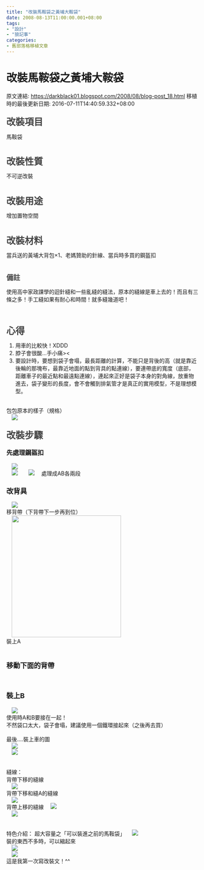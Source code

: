 ```yaml
---
title: "改裝馬鞍袋之黃埔大鞍袋"
date: 2008-08-13T11:00:00.001+08:00
tags: 
- "設計"
- "狼記事"
categories:
- 舊部落格移植文章
---
```


# 改裝馬鞍袋之黃埔大鞍袋

原文連結: https://darkblack01.blogspot.com/2008/08/blog-post_18.html
移植時的最後更新日期: 2016-07-11T14:40:59.332+08:00

<h2><span class="Apple-style-span" style="color: #444444; font-family: sans-serif , &quot;arial&quot;; font-size: x-large; line-height: 20px;">改裝項目</span></h2>馬鞍袋<br /><br /><h2><span class="Apple-style-span" style="color: #444444; font-family: sans-serif , &quot;arial&quot;; font-size: x-large; line-height: 20px;">改裝性質</span></h2>不可逆改裝<br /><br /><h2><span class="Apple-style-span" style="color: #444444; font-family: sans-serif , &quot;arial&quot;; font-size: x-large; line-height: 20px;">改裝用途</span></h2>增加置物空間<br /><br /><h2><span class="Apple-style-span" style="color: #444444; font-family: sans-serif , &quot;arial&quot;; font-size: x-large; line-height: 20px;">改裝材料</span></h2>當兵送的黃埔大背包×1、老媽贊助的針線、當兵時多買的鋼盔扣<br /><br /><h3><span class="Apple-style-span" style="color: #444444; font-family: sans-serif , &quot;arial&quot;; font-size: large; line-height: 20px;">備註</span></h3>使用高中家政課學的迴針縫和一些亂縫的縫法，原本的縫線是車上去的！而且有三條之多！手工縫如果有耐心和時間！就多縫幾道吧！<br /><br /><br /><h2><span class="Apple-style-span" style="color: #444444; font-family: sans-serif , &quot;arial&quot;; font-size: x-large; line-height: 20px;">心得</span></h2><ol><li>用車的比較快！XDDD</li><li>脖子會很酸...手小痛&gt;&lt;</li><li>要設計時，要想到袋子會塌，最長距離的計算，不能只是背後的高（就是靠近後輪的那塊布，最靠近地面的點到背具的點連線），要連帶底的寬度（底部，距離車子的最近點和最遠點連線），連起來正好是袋子本身的對角線，放重物進去，袋子變形的長度，會不會觸到排氣管才是真正的實用模型，不是理想模型。</li></ol><br />包包原本的樣子（規格） <br /><a href="http://4.bp.blogspot.com/-pKubLHfqMk4/TmwQQPZzQiI/AAAAAAAAA1A/ESajndGX9bE/s1600/1623511003-%25E5%25AE%258C%25E6%2588%2590%25E5%259C%2596.jpg" imageanchor="1" style="margin-left: 1em; margin-right: 1em;"><img border="0" src="https://4.bp.blogspot.com/-pKubLHfqMk4/TmwQQPZzQiI/AAAAAAAAA1A/ESajndGX9bE/s1600/1623511003-%25E5%25AE%258C%25E6%2588%2590%25E5%259C%2596.jpg" /></a><br /><h2><span class="Apple-style-span" style="color: #444444; font-family: sans-serif , &quot;arial&quot;; font-size: x-large; line-height: 20px;">改裝步驟</span></h2><h3>先處理鋼盔扣 </h3><a href="http://4.bp.blogspot.com/-PBvLksLubmw/TmwPMwWy4PI/AAAAAAAAAxc/E-zrilrVFSI/s1600/1623510998-%25E9%258B%25BC%25E7%259B%2594%25E6%2589%25A31.jpg" imageanchor="1" style="margin-left: 1em; margin-right: 1em;"><img border="0" src="https://4.bp.blogspot.com/-PBvLksLubmw/TmwPMwWy4PI/AAAAAAAAAxc/E-zrilrVFSI/s1600/1623510998-%25E9%258B%25BC%25E7%259B%2594%25E6%2589%25A31.jpg" /></a><br /><a href="http://2.bp.blogspot.com/-x_Jtr1Wmprs/TmwPM-SsBCI/AAAAAAAAAxY/16UmhMAF_AM/s1600/1623510999-%25E9%258B%25BC%25E7%259B%2594%25E6%2589%25A32.jpg" imageanchor="1" style="margin-left: 1em; margin-right: 1em;"><img border="0" src="https://2.bp.blogspot.com/-x_Jtr1Wmprs/TmwPM-SsBCI/AAAAAAAAAxY/16UmhMAF_AM/s1600/1623510999-%25E9%258B%25BC%25E7%259B%2594%25E6%2589%25A32.jpg" /></a><a href="http://4.bp.blogspot.com/-NetzeVR4AsA/TmwPzyCZsAI/AAAAAAAAAzg/wHPyHaoB7sY/s1600/1623511000-%25E9%258B%25BC%25E7%259B%2594%25E6%2589%25A33.jpg" imageanchor="1" style="margin-left: 1em; margin-right: 1em;"><img border="0" src="https://4.bp.blogspot.com/-NetzeVR4AsA/TmwPzyCZsAI/AAAAAAAAAzg/wHPyHaoB7sY/s1600/1623511000-%25E9%258B%25BC%25E7%259B%2594%25E6%2589%25A33.jpg" /></a> 處理成AB各兩段  <br /><h3><span style="font-size: large;">改背具</span></h3><a href="http://4.bp.blogspot.com/-y6XXcMnwPpY/TmwPkcr7okI/AAAAAAAAAyc/yyYj4QYQx2g/s1600/1623511001-%25E7%25A7%25BB%25E5%258B%2595%25E8%2583%258C%25E5%25B8%25B6.jpg" imageanchor="1" style="margin-left: 1em; margin-right: 1em;"><img border="0" src="https://4.bp.blogspot.com/-y6XXcMnwPpY/TmwPkcr7okI/AAAAAAAAAyc/yyYj4QYQx2g/s1600/1623511001-%25E7%25A7%25BB%25E5%258B%2595%25E8%2583%258C%25E5%25B8%25B6.jpg" /></a><br />移背帶（下背帶下一步再到位） <br /><a href="http://1.bp.blogspot.com/-wapAANc8GLw/TmwP8s_EKyI/AAAAAAAAAz8/OsGCJKVzc5g/s1600/1623511002-%25E6%2594%25B9%25E4%25B8%258AA.jpg" imageanchor="1" style="margin-left: 1em; margin-right: 1em;"><img border="0" height="320" src="https://1.bp.blogspot.com/-wapAANc8GLw/TmwP8s_EKyI/AAAAAAAAAz8/OsGCJKVzc5g/s320/1623511002-%25E6%2594%25B9%25E4%25B8%258AA.jpg" width="287" /></a><br />裝上A <br /><br /><h3><span style="font-size: large;">移動下面的背帶 </span></h3><br /><h4><span style="font-size: large;">裝上B </span></h4><a href="http://4.bp.blogspot.com/-pKubLHfqMk4/TmwQQPZzQiI/AAAAAAAAA1A/ESajndGX9bE/s1600/1623511003-%25E5%25AE%258C%25E6%2588%2590%25E5%259C%2596.jpg" imageanchor="1" style="margin-left: 1em; margin-right: 1em;"><img border="0" src="https://4.bp.blogspot.com/-pKubLHfqMk4/TmwQQPZzQiI/AAAAAAAAA1A/ESajndGX9bE/s1600/1623511003-%25E5%25AE%258C%25E6%2588%2590%25E5%259C%2596.jpg" /></a>  <br />使用時A和B要接在一起！ <br />不然袋口太大，袋子會塌，建議使用一個鐵環接起來（之後再去買） <br /><br />最後....裝上車的圖 <br /><a href="http://4.bp.blogspot.com/-ieTUqrAL1mk/TmwRwhgIrhI/AAAAAAAAA7Q/lzdmBqYSK2s/s1600/1623505850-%25E8%25A3%259D%25E4%25B8%258A%25E8%25BB%258A%25E5%259C%25961.jpg" imageanchor="1" style="margin-left: 1em; margin-right: 1em;"><img border="0" src="https://4.bp.blogspot.com/-ieTUqrAL1mk/TmwRwhgIrhI/AAAAAAAAA7Q/lzdmBqYSK2s/s1600/1623505850-%25E8%25A3%259D%25E4%25B8%258A%25E8%25BB%258A%25E5%259C%25961.jpg" /></a><br /><a href="http://2.bp.blogspot.com/-HSDMeB4yDoI/TmwSSVwydOI/AAAAAAAAA80/5DqGRxFyn3Y/s1600/1623505852-%25E8%25A3%259D%25E4%25B8%258A%25E8%25BB%258A%25E5%259C%25962.jpg" imageanchor="1" style="margin-left: 1em; margin-right: 1em;"><img border="0" src="https://2.bp.blogspot.com/-HSDMeB4yDoI/TmwSSVwydOI/AAAAAAAAA80/5DqGRxFyn3Y/s1600/1623505852-%25E8%25A3%259D%25E4%25B8%258A%25E8%25BB%258A%25E5%259C%25962.jpg" /></a><br /><br /><br />縫線： <br />背帶下移的縫線 <br /><a href="http://1.bp.blogspot.com/-l5DfaVG7GdY/TmwSSTlqghI/AAAAAAAAA88/J5MoJJyKCek/s1600/1623505853-%25E6%2589%258B%25E5%25B7%25A5%25E7%25B8%25AB%25E7%25B7%259A1.jpg" imageanchor="1" style="margin-left: 1em; margin-right: 1em;"><img border="0" src="https://1.bp.blogspot.com/-l5DfaVG7GdY/TmwSSTlqghI/AAAAAAAAA88/J5MoJJyKCek/s1600/1623505853-%25E6%2589%258B%25E5%25B7%25A5%25E7%25B8%25AB%25E7%25B7%259A1.jpg" /></a><br />背帶下移和縫A的縫線 <br /><a href="http://3.bp.blogspot.com/-v10hxXDarcQ/TmwS1TqWPwI/AAAAAAAAA-g/07nqlkaLv6Q/s1600/1623505854-%25E6%2589%258B%25E5%25B7%25A5%25E7%25B8%25AB%25E7%25B7%259A2.jpg" imageanchor="1" style="margin-left: 1em; margin-right: 1em;"><img border="0" src="https://3.bp.blogspot.com/-v10hxXDarcQ/TmwS1TqWPwI/AAAAAAAAA-g/07nqlkaLv6Q/s1600/1623505854-%25E6%2589%258B%25E5%25B7%25A5%25E7%25B8%25AB%25E7%25B7%259A2.jpg" /></a><br />背帶上移的縫線 <a href="http://1.bp.blogspot.com/-GiD3Bv0BiBI/TmwRadIl5JI/AAAAAAAAA6E/K9iCs5oqbRY/s1600/1623511005.jpg" imageanchor="1" style="margin-left: 1em; margin-right: 1em;"><img border="0" src="https://1.bp.blogspot.com/-GiD3Bv0BiBI/TmwRadIl5JI/AAAAAAAAA6E/K9iCs5oqbRY/s1600/1623511005.jpg" /></a><br /><a href="http://4.bp.blogspot.com/-OKtVsfq7H-c/TmwRYKpP4uI/AAAAAAAAA54/mBuX9FEoO80/s1600/1623511004.jpg" imageanchor="1" style="margin-left: 1em; margin-right: 1em;"><img border="0" src="https://4.bp.blogspot.com/-OKtVsfq7H-c/TmwRYKpP4uI/AAAAAAAAA54/mBuX9FEoO80/s1600/1623511004.jpg" /></a> <br /><br /><br />特色介紹：  超大容量之「可以裝進之前的馬鞍袋」 <a href="http://3.bp.blogspot.com/-9izaNCPYWhs/TmwTCkaB11I/AAAAAAAAA_Q/TlhBwYN8bTA/s1600/1623505855-%25E8%25B6%2585%25E5%25A4%25A7%25E5%25AE%25B9%25E9%2587%258F.jpg" imageanchor="1" style="margin-left: 1em; margin-right: 1em;"><img border="0" src="https://3.bp.blogspot.com/-9izaNCPYWhs/TmwTCkaB11I/AAAAAAAAA_Q/TlhBwYN8bTA/s1600/1623505855-%25E8%25B6%2585%25E5%25A4%25A7%25E5%25AE%25B9%25E9%2587%258F.jpg" /></a><br />裝的東西不多時，可以縮起來 <br /><a href="http://2.bp.blogspot.com/-nbMAcxa7Vu8/TmwTGYZhF_I/AAAAAAAAA_Y/DWGmlt_Me6A/s1600/1623505856-%25E5%258F%25AF%25E4%25BB%25A5%25E7%25B8%25AE%25E5%25B0%258F%25E7%25B6%2581%25E5%259C%25A8%25E9%2582%258A%25E9%2582%258A1.jpg" imageanchor="1" style="margin-left: 1em; margin-right: 1em;"><img border="0" src="https://2.bp.blogspot.com/-nbMAcxa7Vu8/TmwTGYZhF_I/AAAAAAAAA_Y/DWGmlt_Me6A/s1600/1623505856-%25E5%258F%25AF%25E4%25BB%25A5%25E7%25B8%25AE%25E5%25B0%258F%25E7%25B6%2581%25E5%259C%25A8%25E9%2582%258A%25E9%2582%258A1.jpg" /></a><br /><a href="http://1.bp.blogspot.com/-iBoABUJ-1QU/TmwPwvjTuWI/AAAAAAAAAzQ/0F-14FJpszg/s1600/1623505857-%25E5%258F%25AF%25E4%25BB%25A5%25E7%25B8%25AE%25E5%25B0%258F%25E7%25B6%2581%25E5%259C%25A8%25E9%2582%258A%25E9%2582%258A2.jpg" imageanchor="1" style="margin-left: 1em; margin-right: 1em;"><img border="0" src="https://1.bp.blogspot.com/-iBoABUJ-1QU/TmwPwvjTuWI/AAAAAAAAAzQ/0F-14FJpszg/s1600/1623505857-%25E5%258F%25AF%25E4%25BB%25A5%25E7%25B8%25AE%25E5%25B0%258F%25E7%25B6%2581%25E5%259C%25A8%25E9%2582%258A%25E9%2582%258A2.jpg" /></a><br />這是我第一次寫改裝文！^^  
